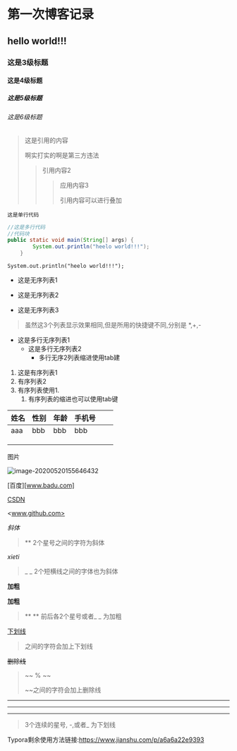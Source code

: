 # 第一次博客记录

## hello world!!!

### 这是3级标题

#### 这是4级标题

##### 这是5级标题

###### 这是6级标题

> 这是引用的内容
>
> 啊实打实的啊是第三方违法
>
> > 引用内容2
> >
> > >
> > >
> > >应用内容3
> > >
> > >引用内容可以进行叠加



`这是单行代码`

~~~java
//这是多行代码
//代码块
public static void main(String[] args) {
        System.out.println("heelo world!!!");
    }
~~~

` System.out.println("heelo world!!!"); `



* 这是无序列表1

+ 这是无序列表2

- 这是无序列表3

> 虽然这3个列表显示效果相同,但是所用的快捷键不同,分别是 *,+,-

* 这是多行无序列表1
  * 这是多行无序列表2
    * 多行无序2列表缩进使用tab建



1. 这是有序列表1
2. 有序列表2
3. 有序列表使用1.
   1. 有序列表的缩进也可以使用tab键



| 姓名 | 性别 | 年龄 | 手机号 |      |      |
| :--- | ---- | ---- | ------ | ---- | ---- |
| aaa  | bbb  | bbb  | bbb    |      |      |
|      |      |      |        |      |      |
|      |      |      |        |      |      |
|      |      |      |        |      |      |

图片

![image-20200520155646432](C:\Users\w1360\AppData\Roaming\Typora\typora-user-images\image-20200520155646432.png)





[百度][www.badu.com]

[CSDN][CSDN网址]

[CSDN网址]:www.csdn.net

<www.github.com>



*斜体*

> ** 2个星号之间的字符为斜体

_xieti_

>_ _ 2个短横线之间的字体也为斜体



**加粗**

__加粗__

> ** ** 前后各2个星号或者_ _ 为加粗

<u> 下划线</u>

> <u> </u>
>
> 之间的字符会加上下划线

~~删除线~~

> ~~ % ~~
>
> ~~之间的字符会加上删除线

***

---

___

>
>
>3个连续的星号, -,或者_ 为下划线



Typora剩余使用方法链接:<https://www.jianshu.com/p/a6a6a22e9393>





